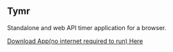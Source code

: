 Tymr
-
Standalone and web API timer application for a browser.

<a href='http://trevor.epihedron.com/tymr' target='_blank'>Download App(no internet required to run) Here</a>
